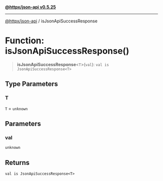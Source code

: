[**@httpx/json-api v0.5.25**](../README.md)

***

[@httpx/json-api](../README.md) / isJsonApiSuccessResponse

# Function: isJsonApiSuccessResponse()

> **isJsonApiSuccessResponse**\<`T`\>(`val`): `val is JsonApiSuccessResponse<T>`

## Type Parameters

### T

`T` = `unknown`

## Parameters

### val

`unknown`

## Returns

`val is JsonApiSuccessResponse<T>`
